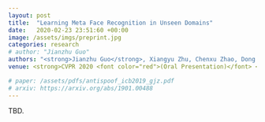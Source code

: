 ```yaml
---
layout: post
title:  "Learning Meta Face Recognition in Unseen Domains"
date:   2020-02-23 23:51:60 +00:00
image: /assets/imgs/preprint.jpg
categories: research
# author: "Jianzhu Guo"
authors: "<strong>Jianzhu Guo</strong>, Xiangyu Zhu, Chenxu Zhao, Dong Cao, Zhen Lei, Stan Z. Li"
venue: <strong>CVPR 2020 <font color="red">(Oral Presentation)</font> </strong>

# paper: /assets/pdfs/antispoof_icb2019_gjz.pdf
# arxiv: https://arxiv.org/abs/1901.00488
---
```

TBD.